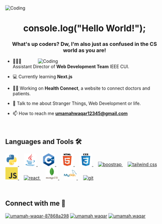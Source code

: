 <img align="center" alt="Coding" width="1050" height="500" src="https://user-images.githubusercontent.com/74038190/225813708-98b745f2-7d22-48cf-9150-083f1b00d6c9.gif">
<h1 align="center">console.log("Hello World!");</h1>
<h3 align="center">What's up coders? Dw, I'm also just as confused in the CS world as you are!</h3>
<img align="right" alt="Coding" width="400" src="https://gifimage.net/wp-content/uploads/2017/10/code-gif-7.gif">


- 🤵🏻‍♀ Assistant Director of **Web Development Team** IEEE CUI.

- 💻 Currently learning **Next.js**

- 👩‍💻 Working on **Health Connect**, a website to connect doctors and patients.
  
- 🤝 Talk to me about Stranger Things, Web Development or life.
  
- 📫 How to reach me **umamahwaqar12345@gmail.com**

<br>

## Languages and Tools 🛠️
<p align="left"> 
  <a href="https://www.python.org" target="_blank" rel="noreferrer" style="margin-right: 15px;"> 
    <img src="https://raw.githubusercontent.com/devicons/devicon/master/icons/python/python-original.svg" alt="python" width="40" height="40"/> 
  </a> 
  <a href="https://www.java.com" target="_blank" rel="noreferrer" style="margin-right: 15px;"> 
    <img src="https://raw.githubusercontent.com/devicons/devicon/master/icons/java/java-original.svg" alt="java" width="40" height="40"/> 
  </a>
  <a href="https://www.w3schools.com/cpp/" target="_blank" rel="noreferrer" style="margin-right: 15px;"> 
    <img src="https://raw.githubusercontent.com/devicons/devicon/master/icons/cplusplus/cplusplus-original.svg" alt="cplusplus" width="40" height="40"/> 
  </a> 
  <a href="https://www.w3.org/html/" target="_blank" rel="noreferrer" style="margin-right: 15px;"> 
    <img src="https://raw.githubusercontent.com/devicons/devicon/master/icons/html5/html5-original-wordmark.svg" alt="html5" width="40" height="40"/> 
  </a> 
  <a href="https://www.w3schools.com/css/" target="_blank" rel="noreferrer" style="margin-right: 15px;"> 
    <img src="https://raw.githubusercontent.com/devicons/devicon/master/icons/css3/css3-original-wordmark.svg" alt="css3" width="40" height="40"/> 
  </a> 
  <a href="https://getbootstrap.com/docs/5.3/getting-started/introduction/" target="_blank" rel="noreferrer" style="margin-right: 15px;"> 
    <img src="https://github.com/rahuldkjain/github-profile-readme-generator/blob/master/src/images/icons/FrontendDevelopment/bootstrap.svg" alt="boostrap" width="40" height="40"/> 
  </a> 
  <a href="https://tailwindcss.com/docs/installation/using-vite" target="_blank" rel="noreferrer" style="margin-right: 15px;"> 
    <img src="https://github.com/rahuldkjain/github-profile-readme-generator/blob/master/src/images/icons/FrontendDevelopment/tailwind.svg" alt="tailwind css" width="40" height="40"/> 
  </a> 
  <a href="https://developer.mozilla.org/en-US/docs/Web/JavaScript" target="_blank" rel="noreferrer" style="margin-right: 15px;"> 
    <img src="https://raw.githubusercontent.com/devicons/devicon/master/icons/javascript/javascript-original.svg" alt="javascript" width="40" height="40"/> 
  </a> 
  <a href="https://react.dev/reference/react" target="_blank" rel="noreferrer" style="margin-right: 15px;"> 
    <img src="https://github.com/rahuldkjain/github-profile-readme-generator/blob/master/src/images/icons/FrontendDevelopment/reactjs.svg" alt="react" width="40" height="40"/> 
  </a> 
  <a href="https://www.mongodb.com/" target="_blank" rel="noreferrer" style="margin-right: 15px;"> 
    <img src="https://raw.githubusercontent.com/devicons/devicon/master/icons/mongodb/mongodb-original-wordmark.svg" alt="mongodb" width="40" height="40"/> 
  </a> 
  <a href="https://www.mysql.com/" target="_blank" rel="noreferrer" style="margin-right: 17px;"> 
    <img src="https://raw.githubusercontent.com/devicons/devicon/master/icons/mysql/mysql-original-wordmark.svg" alt="mysql" width="40" height="40"/> 
  </a> 
  <a href="https://git-scm.com/" target="_blank" rel="noreferrer" style="margin-right: 15px;"> 
    <img src="https://www.vectorlogo.zone/logos/git-scm/git-scm-icon.svg" alt="git" width="40" height="40"/> 
  </a> 
</p>
<br>

 

## Connect with me 🤝
<p align="left">
<a href="www.linkedin.com/in/umamah-waqar-87868a298" target="blank"><img align="center" src="https://raw.githubusercontent.com/rahuldkjain/github-profile-readme-generator/master/src/images/icons/Social/linked-in-alt.svg" alt="umamah-waqar-87868a298" height="30" width="40" /></a>
<a href="https://leetcode.com/u/umamahwaqar/" target="blank"><img align="center" src="https://github.com/rahuldkjain/github-profile-readme-generator/blob/master/src/images/icons/Social/leet-code.svg" alt="umamah waqar" height="30" width="40" /></a>
<a href="https://www.instagram.com/umamah.waqar/" target="blank"><img align="center" src="https://raw.githubusercontent.com/rahuldkjain/github-profile-readme-generator/master/src/images/icons/Social/instagram.svg" alt="umamah.waqar" height="30" width="40" /></a>
</p>
<br>
